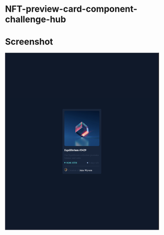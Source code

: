 # NFT-preview-card-component-challenge-hub
<h1>Screenshot</h1>
<img src= "https://github.com/ouseqqam/NFT-preview-card-component-challenge-hub/blob/main/images/screenshoot.png" >
